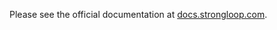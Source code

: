 Please see the official documentation at [docs.strongloop.com](http://docs.strongloop.com/display/DOC/Installing+the+Oracle+Connector).
